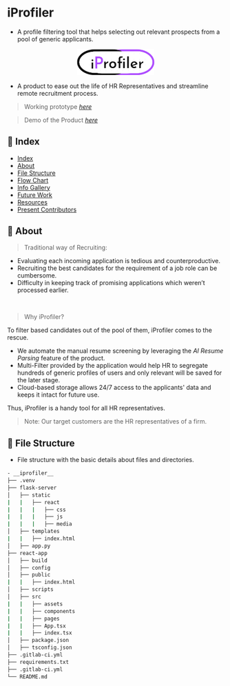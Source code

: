 # iProfiler

- A profile filtering tool that helps selecting out relevant prospects from a pool of generic applicants.

<p align="center">
  <img src="./react-app/src/assets/LogoFinal.png" width="180">
</p>

- A product to ease out the life of HR Representatives and streamline remote recruitment process.

> Working prototype [*here*](https://bit.ly/2R5WF6T)

>  Demo of the Product [*here*](https://drive.google.com/file/d/1ijbb6Gd8YhRvifMsdgbIdopXVGKcNi16/view?usp=sharing)

## :ledger: Index

- [Index](#index)
- [About](#about)
- [File Structure](#file-structure)
- [Flow Chart](#flow-chart)
- [Info Gallery](#gallery)
- [Future Work](#future-work)
- [Resources](#resources)
- [Present Contributors](#contributors)

## :beginner: About

> Traditional way of Recruiting:

- Evaluating each incoming application is tedious and counterproductive.
- Recruiting the best candidates  for the requirement of a job  role can be cumbersome.
- Difficulty in keeping track of  promising applications which  weren’t processed earlier.
<br>

> Why iProfiler?

<p>To filter based candidates out of the pool of them, iProfiler comes to the rescue. </p>

- We automate the manual resume screening by leveraging the *AI Resume Parsing* feature of the product.
- Multi-Filter provided by the application would help HR to segregate hundreds of generic profiles of users and only relevant will be saved for the later stage.
- Cloud-based storage allows 24/7  access to the applicants' data and  keeps it intact for future use.

Thus, iProfiler is a handy tool for all HR representatives.

> Note: Our target customers are the HR representatives of a firm.

## :open_file_folder: File Structure

- File structure with the basic details about files and directories.

```bash
- __iprofiler__
├── .venv
├── flask-server
│   ├── static
|   |   ├── react
|   |   |   ├── css
|   |   |   ├── js
|   |   |   ├── media
│   ├── templates
|   |   ├── index.html
│   ├── app.py
├── react-app
│   ├── build
│   ├── config
│   ├── public
|   |   ├── index.html
│   ├── scripts
│   ├── src
|   |   ├── assets
|   |   ├── components
|   |   ├── pages
|   |   ├── App.tsx
|   |   ├── index.tsx
│   ├── package.json
│   ├── tsconfig.json
├── .gitlab-ci.yml
├── requirements.txt
├── .gitlab-ci.yml
└── README.md
``` 